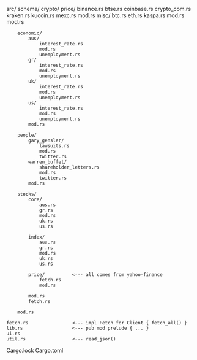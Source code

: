 src/
	schema/
		crypto/
			price/
				binance.rs
				btse.rs
				coinbase.rs
				crypto_com.rs
				kraken.rs
				kucoin.rs
				mexc.rs
				mod.rs
			misc/
				btc.rs
				eth.rs
				kaspa.rs
				mod.rs
			mod.rs

		economic/
			aus/
				interest_rate.rs
				mod.rs
				unemployment.rs
			gr/
				interest_rate.rs
				mod.rs
				unemployment.rs
			uk/
				interest_rate.rs
				mod.rs
				unemployment.rs
			us/
				interest_rate.rs
				mod.rs
				unemployment.rs
			mod.rs

		people/
			gary_gensler/
				lawsuits.rs
				mod.rs
				twitter.rs
			warren_buffet/
				shareholder_letters.rs
				mod.rs
				twitter.rs
			mod.rs

		stocks/
			core/
				aus.rs
				gr.rs
				mod.rs
				uk.rs
				us.rs

			index/
				aus.rs
				gr.rs
				mod.rs
				uk.rs
				us.rs

			price/			<--- all comes from yahoo-finance
				fetch.rs
				mod.rs

			mod.rs
			fetch.rs

		mod.rs

	fetch.rs 				<--- impl Fetch for Client { fetch_all() }
	lib.rs					<--- pub mod prelude { ... }
	ui.rs
	util.rs					<--- read_json()
    
Cargo.lock
Cargo.toml